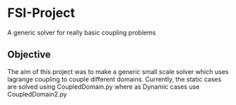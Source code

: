 # FSI-Project
A generic solver for really basic coupling problems

## Objective
The aim of this project was to make a generic small scale solver which uses lagrange coupling to couple different domains.
Currently, the static cases are solved using CoupledDomain.py where as Dynamic cases use CoupledDomain2.py
